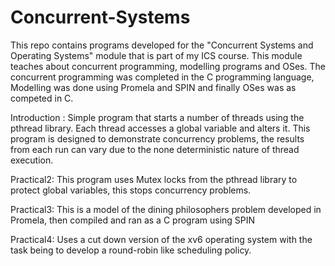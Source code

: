 # Concurrent-Systems

This repo contains programs developed for the "Concurrent Systems and Operating Systems" module that is part of my ICS course. This module teaches about concurrent programming, modelling programs and OSes. The concurrent programming was completed in the C programming language, Modelling was done using Promela and SPIN and finally OSes was as competed in C.

Introduction : Simple program that starts a number of threads using the pthread library. Each thread accesses a global variable and alters it. This program is designed to demonstrate concurrency problems, the results from each run can vary due to the none deterministic nature of thread execution.

Practical2: This program uses Mutex locks from the pthread library to protect global variables, this stops concurrency problems.

Practical3: This is a model of the dining philosophers problem developed in Promela, then compiled and ran as a C program using SPIN

Practical4: Uses a cut down version of the xv6 operating system with the task being to develop a round-robin like scheduling policy.
